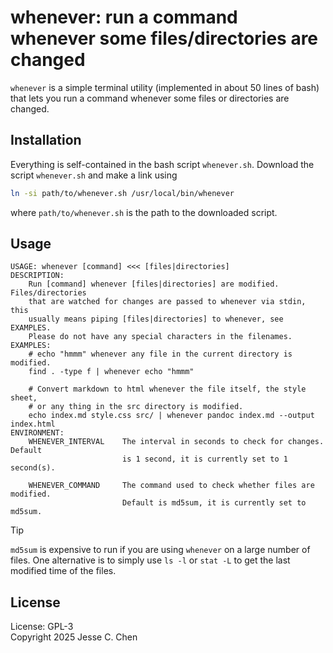 # whenever: run a command whenever some files/directories are changed

`whenever` is a simple terminal utility (implemented in about 50 lines of bash)
that lets you run a command whenever some files or directories are changed.

## Installation

Everything is self-contained in the bash script `whenever.sh`.
Download the script `whenever.sh` and make a link using
```sh
ln -si path/to/whenever.sh /usr/local/bin/whenever
```
where `path/to/whenever.sh` is the path to the downloaded script.

## Usage

```
USAGE: whenever [command] <<< [files|directories]
DESCRIPTION:
    Run [command] whenever [files|directories] are modified. Files/directories
    that are watched for changes are passed to whenever via stdin, this
    usually means piping [files|directories] to whenever, see EXAMPLES.
    Please do not have any special characters in the filenames.
EXAMPLES:
    # echo "hmmm" whenever any file in the current directory is modified.
    find . -type f | whenever echo "hmmm"

    # Convert markdown to html whenever the file itself, the style sheet,
    # or any thing in the src directory is modified.
    echo index.md style.css src/ | whenever pandoc index.md --output index.html
ENVIRONMENT:
    WHENEVER_INTERVAL    The interval in seconds to check for changes. Default
                         is 1 second, it is currently set to 1 second(s).

    WHENEVER_COMMAND     The command used to check whether files are modified.
                         Default is md5sum, it is currently set to md5sum.
```

> [!TIP]
> `md5sum` is expensive to run if you are using `whenever` on a large number of files.
> One alternative is to simply use `ls -l` or `stat -L` to get the last modified time of the files.

## License

License: GPL-3</br>
Copyright 2025 Jesse C. Chen
